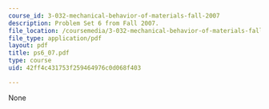 ```yaml
---
course_id: 3-032-mechanical-behavior-of-materials-fall-2007
description: Problem Set 6 from Fall 2007.
file_location: /coursemedia/3-032-mechanical-behavior-of-materials-fall-2007/42ff4c431753f259464976c0d068f403_ps6_07.pdf
file_type: application/pdf
layout: pdf
title: ps6_07.pdf
type: course
uid: 42ff4c431753f259464976c0d068f403

---
```

None